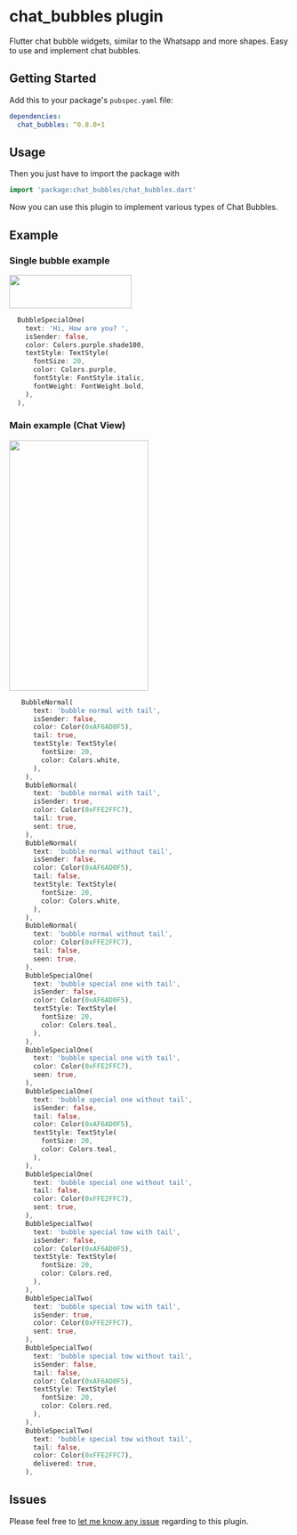 # chat_bubbles plugin

Flutter chat bubble widgets, similar to the Whatsapp and more shapes. Easy to use and implement chat bubbles.

## Getting Started

Add this to your package's `pubspec.yaml` file:

```yaml
dependencies:
  chat_bubbles: ^0.8.0+1
```

## Usage

Then you just have to import the package with

```dart
import 'package:chat_bubbles/chat_bubbles.dart'
```

Now you can use this plugin to implement various types of Chat Bubbles.

## Example

### Single bubble example

<img src="https://github.com/prahack/chat_bubbles/blob/master/images/screenshots/single_bubble.png?raw=true"  width="220" height="60" />


```dart
  BubbleSpecialOne(
    text: 'Hi, How are you? ',
    isSender: false,
    color: Colors.purple.shade100,
    textStyle: TextStyle(
      fontSize: 20,
      color: Colors.purple,
      fontStyle: FontStyle.italic,
      fontWeight: FontWeight.bold,
    ),
  ),
```

### Main example (Chat View)

<img src="https://github.com/prahack/chat_bubbles/blob/master/images/screenshots/screenshot_1.png?raw=true"  width="250" height="450" />


```dart
   BubbleNormal(
      text: 'bubble normal with tail',
      isSender: false,
      color: Color(0xAF6AD0F5),
      tail: true,
      textStyle: TextStyle(
        fontSize: 20,
        color: Colors.white,
      ),
    ),
    BubbleNormal(
      text: 'bubble normal with tail',
      isSender: true,
      color: Color(0xFFE2FFC7),
      tail: true,
      sent: true,
    ),
    BubbleNormal(
      text: 'bubble normal without tail',
      isSender: false,
      color: Color(0xAF6AD0F5),
      tail: false,
      textStyle: TextStyle(
        fontSize: 20,
        color: Colors.white,
      ),
    ),
    BubbleNormal(
      text: 'bubble normal without tail',
      color: Color(0xFFE2FFC7),
      tail: false,
      seen: true,
    ),
    BubbleSpecialOne(
      text: 'bubble special one with tail',
      isSender: false,
      color: Color(0xAF6AD0F5),
      textStyle: TextStyle(
        fontSize: 20,
        color: Colors.teal,
      ),
    ),
    BubbleSpecialOne(
      text: 'bubble special one with tail',
      color: Color(0xFFE2FFC7),
      seen: true,
    ),
    BubbleSpecialOne(
      text: 'bubble special one without tail',
      isSender: false,
      tail: false,
      color: Color(0xAF6AD0F5),
      textStyle: TextStyle(
        fontSize: 20,
        color: Colors.teal,
      ),
    ),
    BubbleSpecialOne(
      text: 'bubble special one without tail',
      tail: false,
      color: Color(0xFFE2FFC7),
      sent: true,
    ),
    BubbleSpecialTwo(
      text: 'bubble special tow with tail',
      isSender: false,
      color: Color(0xAF6AD0F5),
      textStyle: TextStyle(
        fontSize: 20,
        color: Colors.red,
      ),
    ),
    BubbleSpecialTwo(
      text: 'bubble special tow with tail',
      isSender: true,
      color: Color(0xFFE2FFC7),
      sent: true,
    ),
    BubbleSpecialTwo(
      text: 'bubble special tow without tail',
      isSender: false,
      tail: false,
      color: Color(0xAF6AD0F5),
      textStyle: TextStyle(
        fontSize: 20,
        color: Colors.red,
      ),
    ),
    BubbleSpecialTwo(
      text: 'bubble special tow without tail',
      tail: false,
      color: Color(0xFFE2FFC7),
      delivered: true,
    ),
```

## Issues

Please feel free to [let me know any issue](https://github.com/prahack/chat_bubbles/issues) regarding to this plugin.
